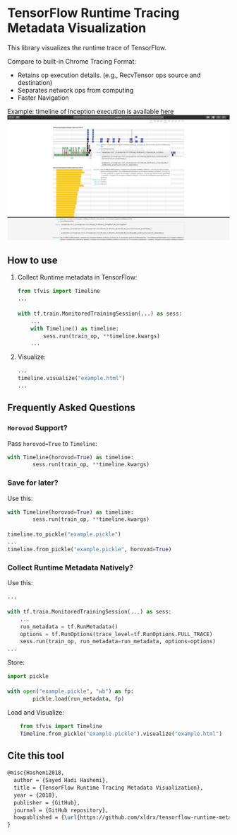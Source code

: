# TensorFlow Runtime Tracing Metadata Visualization
This library visualizes the runtime trace of TensorFlow. 

Compare to built-in Chrome Tracing Format:
* Retains op execution details. (e.g., RecvTensor ops source and destination)
* Separates network ops from computing
* Faster Navigation

Example: timeline of Inception execution is available [here](http://htmlpreview.github.io/?https://github.com/xldrx/tensorflow-runtime-metadata-visualization/blob/master/example-inception-train-4w-1ps.html)
![Inception Timeline](example-inception-train-4w-1ps.png?raw=true "Inception Timeline")

## How to use
1. Collect Runtime metadata in TensorFlow:
    ```python
    from tfvis import Timeline
    ...
    
    with tf.train.MonitoredTrainingSession(...) as sess:
        ...
        with Timeline() as timeline:
            sess.run(train_op, **timeline.kwargs)
        ...
    ```
2. Visualize:
    ```python
    ...
    timeline.visualize("example.html")
    ...
    ```

## Frequently Asked Questions
### `Horovod` Support?
Pass `horovod=True` to `Timeline`:
```python
with Timeline(horovod=True) as timeline:
        sess.run(train_op, **timeline.kwargs)
```

### Save for later?
Use this:
```python
with Timeline(horovod=True) as timeline:
        sess.run(train_op, **timeline.kwargs)
        
timeline.to_pickle("example.pickle")
...
timeline.from_pickle("example.pickle", horovod=True)
```

### Collect Runtime Metadata Natively?
Use this:
```python
...

with tf.train.MonitoredTrainingSession(...) as sess:
	...
	run_metadata = tf.RunMetadata()
	options = tf.RunOptions(trace_level=tf.RunOptions.FULL_TRACE)
	sess.run(train_op, run_metadata=run_metadata, options=options)
...
```

Store:
```python
import pickle

with open("example.pickle", "wb") as fp:
        pickle.load(run_metadata, fp)
```

Load and Visualize:
```python
    from tfvis import Timeline
    Timeline.from_pickle("example.pickle").visualize("example.html")
```

## Cite this tool
```latex
@misc{Hashemi2018,
  author = {Sayed Hadi Hashemi},
  title = {TensorFlow Runtime Tracing Metadata Visualization},
  year = {2018},
  publisher = {GitHub},
  journal = {GitHub repository},
  howpublished = {\url{https://github.com/xldrx/tensorflow-runtime-metadata-visualization}},
}
```
